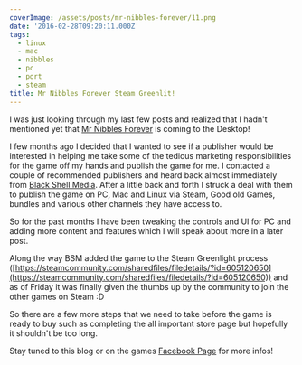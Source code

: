 ```yaml
---
coverImage: /assets/posts/mr-nibbles-forever/11.png
date: '2016-02-28T09:20:11.000Z'
tags:
  - linux
  - mac
  - nibbles
  - pc
  - port
  - steam
title: Mr Nibbles Forever Steam Greenlit!
---
```


I was just looking through my last few posts and realized that I hadn't mentioned yet that [Mr Nibbles Forever](https://epicshrimp.com/app/mrnibblesforever/) is coming to the Desktop!

<!-- more -->

I few months ago I decided that I wanted to see if a publisher would be interested in helping me take some of the tedious marketing responsibilities for the game off my hands and publish the game for me. I contacted a couple of recommended publishers and heard back almost immediately from [Black Shell Media](https://blackshellmedia.com/). After a little back and forth I struck a deal with them to publish the game on PC, Mac and Linux via Steam, Good old Games, bundles and various other channels they have access to.

So for the past months I have been tweaking the controls and UI for PC and adding more content and features which I will speak about more in a later post.

Along the way BSM added the game to the Steam Greenlight process ([https://steamcommunity.com/sharedfiles/filedetails/?id=605120650](https://steamcommunity.com/sharedfiles/filedetails/?id=605120650)) and as of Friday it was finally given the thumbs up by the community to join the other games on Steam :D

So there are a few more steps that we need to take before the game is ready to buy such as completing the all important store page but hopefully it shouldn't be too long.

Stay tuned to this blog or on the games [Facebook Page](https://www.facebook.com/mrnibblesforever/) for more infos!
